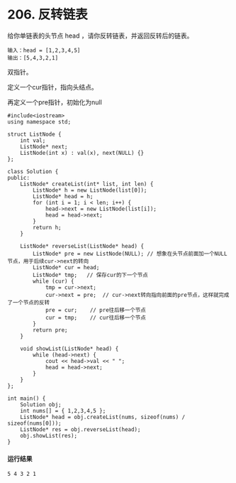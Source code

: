 # 206. 反转链表
给你单链表的头节点 head ，请你反转链表，并返回反转后的链表。

    输入：head = [1,2,3,4,5]
    输出：[5,4,3,2,1]
    
双指针。

定义一个cur指针，指向头结点。

再定义一个pre指针，初始化为null

    #include<iostream>
    using namespace std;

    struct ListNode {
        int val;
        ListNode* next;
        ListNode(int x) : val(x), next(NULL) {}
    };

    class Solution {
    public:
        ListNode* createList(int* list, int len) {
            ListNode* h = new ListNode(list[0]);
            ListNode* head = h;
            for (int i = 1; i < len; i++) {
                head->next = new ListNode(list[i]);
                head = head->next;
            }
            return h;
        }

        ListNode* reverseList(ListNode* head) {
            ListNode* pre = new ListNode(NULL); // 想象在头节点前面加一个NULL节点，用于后续cur->next的转向
            ListNode* cur = head;
            ListNode* tmp;   // 保存cur的下一个节点
            while (cur) {
                tmp = cur->next;
                cur->next = pre;  // cur->next转向指向前面的pre节点，这样就完成了一个节点的反转
                pre = cur;    // pre往后移一个节点
                cur = tmp;    // cur往后移一个节点
            }
            return pre;
        }

        void showList(ListNode* head) {
            while (head->next) {
                cout << head->val << " ";
                head = head->next;
            }
        }
    };

    int main() {
        Solution obj;
        int nums[] = { 1,2,3,4,5 };
        ListNode* head = obj.createList(nums, sizeof(nums) / sizeof(nums[0]));
        ListNode* res = obj.reverseList(head);
        obj.showList(res);
    }
#### 运行结果
    5 4 3 2 1
